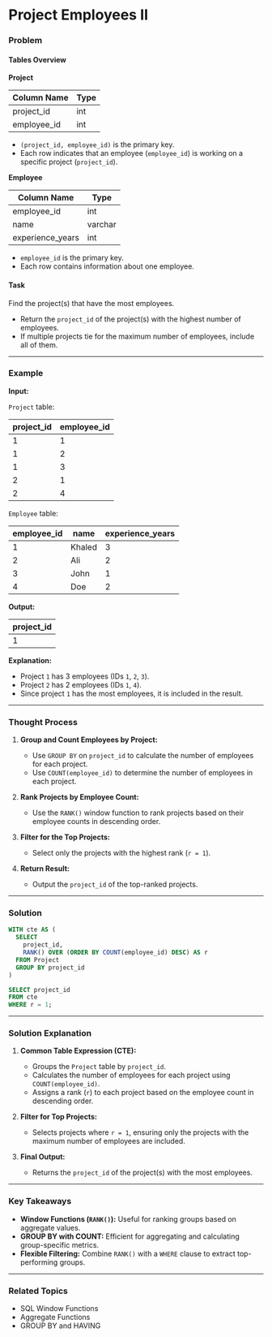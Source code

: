 # Project Employees II

### Problem

#### Tables Overview

**Project**

| Column Name  | Type |
|--------------|------|
| project_id   | int  |
| employee_id  | int  |

- `(project_id, employee_id)` is the primary key.
- Each row indicates that an employee (`employee_id`) is working on a specific project (`project_id`).

**Employee**

| Column Name      | Type    |
|------------------|---------|
| employee_id      | int     |
| name             | varchar |
| experience_years | int     |

- `employee_id` is the primary key.
- Each row contains information about one employee.

#### Task
Find the project(s) that have the most employees.
- Return the `project_id` of the project(s) with the highest number of employees.
- If multiple projects tie for the maximum number of employees, include all of them.

---

### Example

**Input:**

`Project` table:

| project_id | employee_id |
|------------|-------------|
| 1          | 1           |
| 1          | 2           |
| 1          | 3           |
| 2          | 1           |
| 2          | 4           |

`Employee` table:

| employee_id | name   | experience_years |
|-------------|--------|------------------|
| 1           | Khaled | 3                |
| 2           | Ali    | 2                |
| 3           | John   | 1                |
| 4           | Doe    | 2                |

**Output:**

| project_id |
|------------|
| 1          |

**Explanation:**
- Project `1` has 3 employees (IDs `1`, `2`, `3`).
- Project `2` has 2 employees (IDs `1`, `4`).
- Since project `1` has the most employees, it is included in the result.

---

### Thought Process

1. **Group and Count Employees by Project:**
   - Use `GROUP BY` on `project_id` to calculate the number of employees for each project.
   - Use `COUNT(employee_id)` to determine the number of employees in each project.

2. **Rank Projects by Employee Count:**
   - Use the `RANK()` window function to rank projects based on their employee counts in descending order.

3. **Filter for the Top Projects:**
   - Select only the projects with the highest rank (`r = 1`).

4. **Return Result:**
   - Output the `project_id` of the top-ranked projects.

---

### Solution

```sql
WITH cte AS (
  SELECT 
    project_id, 
    RANK() OVER (ORDER BY COUNT(employee_id) DESC) AS r
  FROM Project
  GROUP BY project_id
)

SELECT project_id
FROM cte
WHERE r = 1;
```

---

### Solution Explanation

1. **Common Table Expression (CTE):**
   - Groups the `Project` table by `project_id`.
   - Calculates the number of employees for each project using `COUNT(employee_id)`.
   - Assigns a rank (`r`) to each project based on the employee count in descending order.

2. **Filter for Top Projects:**
   - Selects projects where `r = 1`, ensuring only the projects with the maximum number of employees are included.

3. **Final Output:**
   - Returns the `project_id` of the project(s) with the most employees.

---

### Key Takeaways

- **Window Functions (`RANK()`):** Useful for ranking groups based on aggregate values.
- **GROUP BY with COUNT:** Efficient for aggregating and calculating group-specific metrics.
- **Flexible Filtering:** Combine `RANK()` with a `WHERE` clause to extract top-performing groups.

---

### Related Topics
- SQL Window Functions
- Aggregate Functions
- GROUP BY and HAVING
